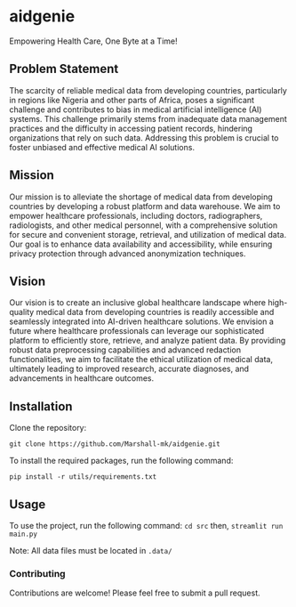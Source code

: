 # aidgenie
Empowering Health Care, One Byte at a Time!

## Problem Statement
The scarcity of reliable medical data from developing countries, particularly in regions like Nigeria and other parts of Africa, poses a significant challenge and contributes to bias in medical artificial intelligence (AI) systems. This challenge primarily stems from inadequate data management practices and the difficulty in accessing patient records, hindering organizations that rely on such data. Addressing this problem is crucial to foster unbiased and effective medical AI solutions.

## Mission
Our mission is to alleviate the shortage of medical data from developing countries by developing a robust platform and data warehouse. We aim to empower healthcare professionals, including doctors, radiographers, radiologists, and other medical personnel, with a comprehensive solution for secure and convenient storage, retrieval, and utilization of medical data. Our goal is to enhance data availability and accessibility, while ensuring privacy protection through advanced anonymization techniques.

## Vision
Our vision is to create an inclusive global healthcare landscape where high-quality medical data from developing countries is readily accessible and seamlessly integrated into AI-driven healthcare solutions. We envision a future where healthcare professionals can leverage our sophisticated platform to efficiently store, retrieve, and analyze patient data. By providing robust data preprocessing capabilities and advanced redaction functionalities, we aim to facilitate the ethical utilization of medical data, ultimately leading to improved research, accurate diagnoses, and advancements in healthcare outcomes.

## Installation
Clone the repository:

```git clone https://github.com/Marshall-mk/aidgenie.git```

To install the required packages, run the following command:

```pip install -r utils/requirements.txt``` 

## Usage

To use the project, run the following command:
```cd src``` 
then,
```streamlit run main.py``` 

Note: All data files must be located in ```.data/```

### Contributing

Contributions are welcome! Please feel free to submit a pull request.